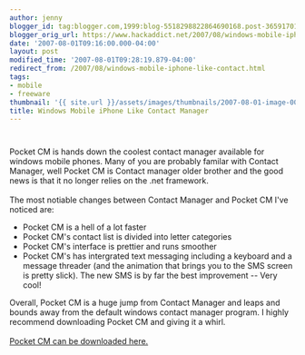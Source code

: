 ```yaml
---
author: jenny
blogger_id: tag:blogger.com,1999:blog-5518298822864690168.post-3659170120508362069
blogger_orig_url: https://www.hackaddict.net/2007/08/windows-mobile-iphone-like-contact.html
date: '2007-08-01T09:16:00.000-04:00'
layout: post
modified_time: '2007-08-01T09:28:19.879-04:00'
redirect_from: /2007/08/windows-mobile-iphone-like-contact.html
tags:
- mobile
- freeware
thumbnail: '{{ site.url }}/assets/images/thumbnails/2007-08-01-image-0000.jpg'
title: Windows Mobile iPhone Like Contact Manager
---
```


<img alt="" border="0" id="BLOGGER_PHOTO_ID_5093723314487509058" src="{{ site.url }}/assets/images/posts/2007-08-01-image-0000.jpg" style="margin: 0px auto 10px; display: block; text-align: center; "/><br/>Pocket CM is hands down the coolest contact manager available for windows mobile phones.  Many of you are probably familar with Contact Manager, well Pocket CM is Contact manager older brother and the good news is that it no longer relies on the .net framework.<br/><br/>The most notiable changes between Contact Manager and Pocket CM I've noticed are:<br/><ul><li>Pocket CM is a hell of a lot faster</li><li>Pocket CM's contact list is divided into letter categories</li><li>Pocket CM's interface is prettier and runs smoother</li><li>Pocket CM's has intergrated text messaging including a keyboard and a message threader (and the animation that brings you to the SMS screen is pretty slick). The new SMS is by far the best improvement -- Very cool!</li></ul>Overall, Pocket CM is a huge jump from Contact Manager and leaps and bounds away from the default windows contact manager program.  I highly recommend downloading Pocket CM and giving it a whirl.<br/><br/><a href="http://www.pocketcm.com/">Pocket CM can be downloaded here.</a>